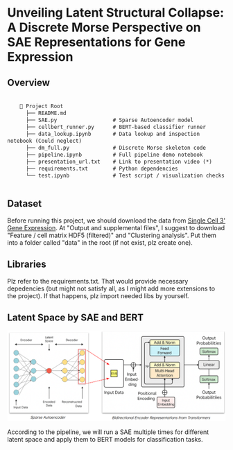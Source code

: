 # Unveiling Latent Structural Collapse: A Discrete Morse Perspective on SAE Representations for Gene Expression

## Overview
<pre>
  <code>
    📁 Project Root
      ├── README.md                
      ├── SAE.py                  # Sparse Autoencoder model 
      ├── cellbert_runner.py      # BERT-based classifier runner
      ├── data_lookup.ipynb       # Data lookup and inspection notebook (Could neglect)
      ├── dm_full.py              # Discrete Morse skeleton code
      ├── pipeline.ipynb          # Full pipeline demo notebook 
      ├── presentation_url.txt    # Link to presentation video (*)
      ├── requirements.txt        # Python dependencies
      └── test.ipynb              # Test script / visualization checks
  </code>
</pre>

## Dataset
Before running this project, we should download the data from [Single Cell 3' Gene Expression]([https://example.com/myreport.pdf](https://www.10xgenomics.com/datasets/pbm-cs-from-a-healthy-donor-whole-transcriptome-analysis-3-1-standard-4-0-0)).
At "Output and supplemental files", I suggest to download "Feature / cell matrix HDF5 (filtered)" and "Clustering analysis". Put them into a folder called "data" in the root (if not exist, plz create one).

## Libraries
Plz refer to the requirements.txt. That would provide necessary depedencies (but might not satisfy all, as I might add more extensions to the project). If that happens, plz import needed libs by yourself.

## Latent Space by SAE and BERT
<p align="center">
  <img src="images/struct.png" alt="Pipeline Overview: SAE + BERT" width="800"/>
</p>
According to the pipeline, we will run a SAE multiple times for different latent space and apply them to BERT models for classification tasks. 



